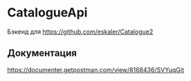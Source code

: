 # CatalogueApi
Бэкенд для https://github.com/eskaler/Catalogue2
## Документация
https://documenter.getpostman.com/view/8168436/SVYuqGit
